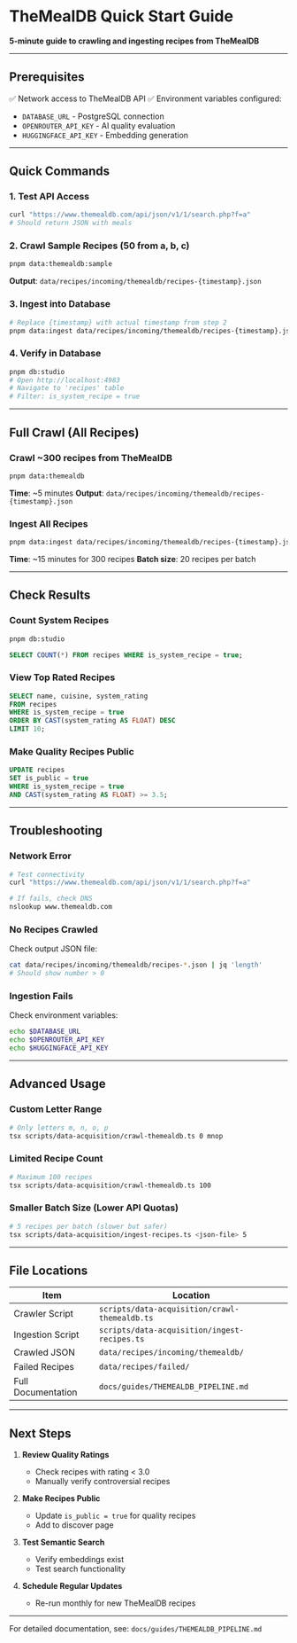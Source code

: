 # TheMealDB Quick Start Guide

**5-minute guide to crawling and ingesting recipes from TheMealDB**

---

## Prerequisites

✅ Network access to TheMealDB API
✅ Environment variables configured:
- `DATABASE_URL` - PostgreSQL connection
- `OPENROUTER_API_KEY` - AI quality evaluation
- `HUGGINGFACE_API_KEY` - Embedding generation

---

## Quick Commands

### 1. Test API Access

```bash
curl "https://www.themealdb.com/api/json/v1/1/search.php?f=a"
# Should return JSON with meals
```

### 2. Crawl Sample Recipes (50 from a, b, c)

```bash
pnpm data:themealdb:sample
```

**Output**: `data/recipes/incoming/themealdb/recipes-{timestamp}.json`

### 3. Ingest into Database

```bash
# Replace {timestamp} with actual timestamp from step 2
pnpm data:ingest data/recipes/incoming/themealdb/recipes-{timestamp}.json
```

### 4. Verify in Database

```bash
pnpm db:studio
# Open http://localhost:4983
# Navigate to 'recipes' table
# Filter: is_system_recipe = true
```

---

## Full Crawl (All Recipes)

### Crawl ~300 recipes from TheMealDB

```bash
pnpm data:themealdb
```

**Time**: ~5 minutes
**Output**: `data/recipes/incoming/themealdb/recipes-{timestamp}.json`

### Ingest All Recipes

```bash
pnpm data:ingest data/recipes/incoming/themealdb/recipes-{timestamp}.json 20
```

**Time**: ~15 minutes for 300 recipes
**Batch size**: 20 recipes per batch

---

## Check Results

### Count System Recipes

```bash
pnpm db:studio
```

```sql
SELECT COUNT(*) FROM recipes WHERE is_system_recipe = true;
```

### View Top Rated Recipes

```sql
SELECT name, cuisine, system_rating
FROM recipes
WHERE is_system_recipe = true
ORDER BY CAST(system_rating AS FLOAT) DESC
LIMIT 10;
```

### Make Quality Recipes Public

```sql
UPDATE recipes
SET is_public = true
WHERE is_system_recipe = true
AND CAST(system_rating AS FLOAT) >= 3.5;
```

---

## Troubleshooting

### Network Error

```bash
# Test connectivity
curl "https://www.themealdb.com/api/json/v1/1/search.php?f=a"

# If fails, check DNS
nslookup www.themealdb.com
```

### No Recipes Crawled

Check output JSON file:
```bash
cat data/recipes/incoming/themealdb/recipes-*.json | jq 'length'
# Should show number > 0
```

### Ingestion Fails

Check environment variables:
```bash
echo $DATABASE_URL
echo $OPENROUTER_API_KEY
echo $HUGGINGFACE_API_KEY
```

---

## Advanced Usage

### Custom Letter Range

```bash
# Only letters m, n, o, p
tsx scripts/data-acquisition/crawl-themealdb.ts 0 mnop
```

### Limited Recipe Count

```bash
# Maximum 100 recipes
tsx scripts/data-acquisition/crawl-themealdb.ts 100
```

### Smaller Batch Size (Lower API Quotas)

```bash
# 5 recipes per batch (slower but safer)
tsx scripts/data-acquisition/ingest-recipes.ts <json-file> 5
```

---

## File Locations

| Item | Location |
|------|----------|
| Crawler Script | `scripts/data-acquisition/crawl-themealdb.ts` |
| Ingestion Script | `scripts/data-acquisition/ingest-recipes.ts` |
| Crawled JSON | `data/recipes/incoming/themealdb/` |
| Failed Recipes | `data/recipes/failed/` |
| Full Documentation | `docs/guides/THEMEALDB_PIPELINE.md` |

---

## Next Steps

1. **Review Quality Ratings**
   - Check recipes with rating < 3.0
   - Manually verify controversial recipes

2. **Make Recipes Public**
   - Update `is_public = true` for quality recipes
   - Add to discover page

3. **Test Semantic Search**
   - Verify embeddings exist
   - Test search functionality

4. **Schedule Regular Updates**
   - Re-run monthly for new TheMealDB recipes

---

For detailed documentation, see: `docs/guides/THEMEALDB_PIPELINE.md`
